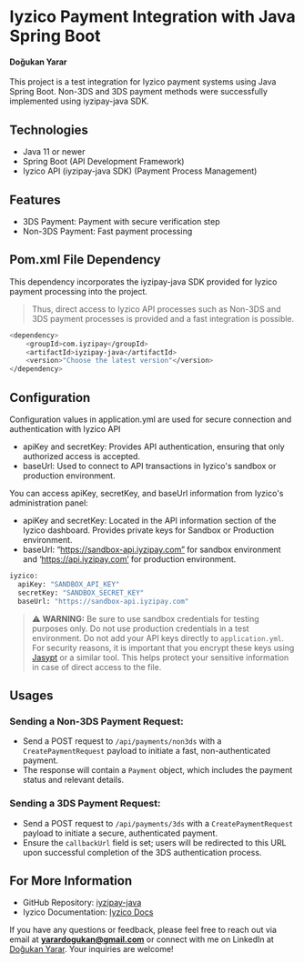 # Iyzico Payment Integration with Java Spring Boot
#### Doğukan Yarar

This project is a test integration for Iyzico payment systems using Java Spring Boot. Non-3DS and 3DS payment methods were successfully implemented using iyzipay-java SDK.

## Technologies

- Java 11 or newer
- Spring Boot (API Development Framework)
- Iyzico API (iyzipay-java SDK) (Payment Process Management)

## Features

- 3DS Payment: Payment with secure verification step
- Non-3DS Payment: Fast payment processing

## Pom.xml File Dependency

This dependency incorporates the iyzipay-java SDK provided for Iyzico payment processing into the project. 
> Thus, direct access to Iyzico API processes such as Non-3DS and 3DS payment processes is provided and a fast integration is possible.

```sh
<dependency>
    <groupId>com.iyzipay</groupId>
    <artifactId>iyzipay-java</artifactId>
    <version>"Choose the latest version"</version>
</dependency>
```

## Configuration

Configuration values in application.yml are used for secure connection and authentication with Iyzico API
- apiKey and secretKey: Provides API authentication, ensuring that only authorized access is accepted.
- baseUrl: Used to connect to API transactions in Iyzico's sandbox or production environment.

You can access apiKey, secretKey, and baseUrl information from Iyzico's administration panel:
- apiKey and secretKey: Located in the API information section of the Iyzico dashboard. Provides private keys for Sandbox or Production environment.
- baseUrl: “https://sandbox-api.iyzipay.com” for sandbox environment and ‘https://api.iyzipay.com’ for production environment.

```sh
iyzico:
  apiKey: "SANDBOX_API_KEY"
  secretKey: "SANDBOX_SECRET_KEY"
  baseUrl: "https://sandbox-api.iyzipay.com"
```
> ⚠️ **WARNING:** Be sure to use sandbox credentials for testing purposes only. Do not use production credentials in a test environment. Do not add your API keys directly to `application.yml`. For security reasons, it is important that you encrypt these keys using [Jasypt](http://www.jasypt.org/) or a similar tool. This helps protect your sensitive information in case of direct access to the file.

## Usages

### **Sending a Non-3DS Payment Request**:
   - Send a POST request to `/api/payments/non3ds` with a `CreatePaymentRequest` payload to initiate a fast, non-authenticated payment.
   - The response will contain a `Payment` object, which includes the payment status and relevant details.

### **Sending a 3DS Payment Request**:
   - Send a POST request to `/api/payments/3ds` with a `CreatePaymentRequest` payload to initiate a secure, authenticated payment.
   - Ensure the `callbackUrl` field is set; users will be redirected to this URL upon successful completion of the 3DS authentication process.

## For More Information

- GitHub Repository: [iyzipay-java](https://github.com/iyzico/iyzipay-java)
- Iyzico Documentation: [Iyzico Docs](https://docs.iyzico.com/)
  
If you have any questions or feedback, please feel free to reach out via email at **yarardogukan@gmail.com** or connect with me on LinkedIn at [Doğukan Yarar](https://www.linkedin.com/in/yarardogukan). Your inquiries are welcome!

        

    
